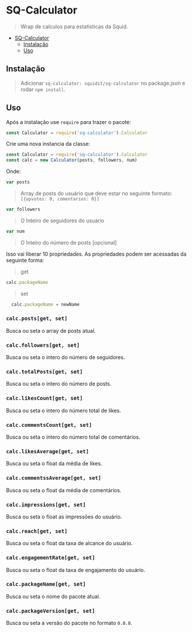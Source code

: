 # SQ-Calculator

> Wrap de calculos para estatisticas da Squid.

<!-- TOC -->

- [SQ-Calculator](#sq-calculator)
  - [Instalação](#instalação)
  - [Uso](#uso)

<!-- /TOC -->

## Instalação

> Adicionar ```sq-calculator: squidit/sq-calculator``` no package.json e rodar ```npm install```.

## Uso

Após a instalação use `require` para trazer o pacote:

```js
const Calculator = require('sq-calculator').Calculator
```

Crie uma nova instancia da classe:

```js
const Calculator = require('sq-calculator').Calculator
const calc = new Calculator(posts, followers, num)
```

Onde:

```js
var posts
```
> Array de posts do usuário que deve estar no seguinte formato: ```[{upvotes: 0, comentarios: 0}]```


```js
var followers
```
> O Inteiro de seguidores do usuário

```js
var num
```
> O Inteiro do número de posts [opcional]

Isso vai liberar 10 propriedades. As propriedades podem ser acessadas da seguinte forma:

> get
  ```js
  calc.packageName
  ```

> set
```js
  calc.packageName = newName
  ```

### `calc.posts[get, set]`
Busca ou seta o array de posts atual.

### `calc.followers[get, set]`
Busca ou seta o intero do número de seguidores.

### `calc.totalPosts[get, set]`
Busca ou seta o intero do número de posts.

### `calc.likesCount[get, set]`
Busca ou seta o intero do número total de likes.

### `calc.commentsCount[get, set]`
Busca ou seta o intero do número total de comentários.

### `calc.likesAverage[get, set]`
Busca ou seta o float da média de likes.

### `calc.commentssAverage[get, set]`
Busca ou seta o float da média de comentários.

### `calc.impressions[get, set]`
Busca ou seta o float as impressões do usuário.

### `calc.reach[get, set]`
Busca ou seta o float da taxa de alcance do usuário.

### `calc.engagementRate[get, set]`
Busca ou seta o float da taxa de engajamento do usuário.

### `calc.packageName[get, set]`
Busca ou seta o nome do pacote atual.

### `calc.packageVersion[get, set]`
Busca ou seta a versão do pacote no formato `0.0.0`.
